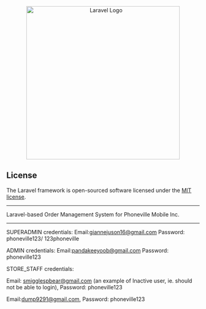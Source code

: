 <p align="center"><a href="https://laravel.com" target="_blank"><img src="https://raw.githubusercontent.com/laravel/art/master/logo-lockup/5%20SVG/2%20CMYK/1%20Full%20Color/laravel-logolockup-cmyk-red.svg" width="400" alt="Laravel Logo"></a></p>



## License

The Laravel framework is open-sourced software licensed under the [MIT license](https://opensource.org/licenses/MIT).


------------------

Laravel-based Order Management System for Phoneville Mobile Inc.

-----

SUPERADMIN
credentials:
Email:giannejuson16@gmail.com
Password: phoneville123/ 123phoneville


ADMIN
credentials:
Email:pandakeeyoob@gmail.com
Password: phoneville123


STORE_STAFF
credentials:

Email: smigglespbear@gmail.com (an example of Inactive user, ie. should not be able to login),
Password: phoneville123

Email:dump9291@gmail.com,
Password: phoneville123
